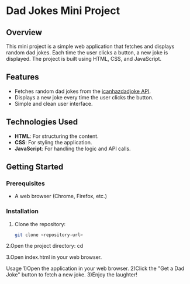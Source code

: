 # Dad Jokes Mini Project

## Overview

This mini project is a simple web application that fetches and displays random dad jokes. Each time the user clicks a button, a new joke is displayed. The project is built using HTML, CSS, and JavaScript.

## Features

- Fetches random dad jokes from the [icanhazdadjoke API](https://icanhazdadjoke.com).
- Displays a new joke every time the user clicks the button.
- Simple and clean user interface.

## Technologies Used

- **HTML**: For structuring the content.
- **CSS**: For styling the application.
- **JavaScript**: For handling the logic and API calls.

## Getting Started

### Prerequisites

- A web browser (Chrome, Firefox, etc.)

### Installation

1. Clone the repository:
   ```bash
   git clone <repository-url>
2.Open the project directory:
cd <project-directory>

3.Open index.html in your web browser.

Usage
1)Open the application in your web browser.
2)Click the "Get a Dad Joke" button to fetch a new joke.
3)Enjoy the laughter!
